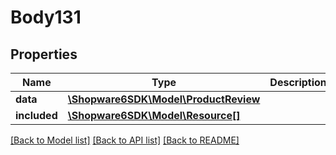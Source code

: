 # Body131

## Properties
Name | Type | Description | Notes
------------ | ------------- | ------------- | -------------
**data** | [**\Shopware6SDK\Model\ProductReview**](ProductReview.md) |  | [optional] 
**included** | [**\Shopware6SDK\Model\Resource[]**](Resource.md) |  | [optional] 

[[Back to Model list]](../../README.md#documentation-for-models) [[Back to API list]](../../README.md#documentation-for-api-endpoints) [[Back to README]](../../README.md)

